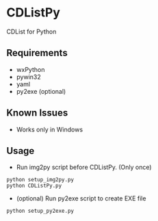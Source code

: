 # CDListPy
CDList for Python

## Requirements
- wxPython
- pywin32
- yaml
- py2exe (optional)

## Known Issues
- Works only in Windows

## Usage
- Run img2py script before CDListPy. (Only once)
``` shell
python setup_img2py.py
python CDListPy.py

```
- (optional) Run py2exe script to create EXE file
``` shell
python setup_py2exe.py
```
